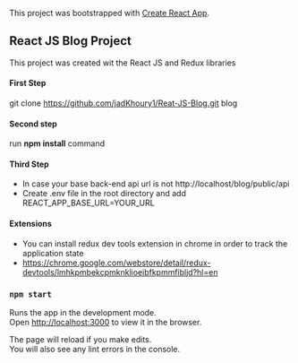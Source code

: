 This project was bootstrapped with [Create React App](https://github.com/facebook/create-react-app).

## React JS Blog Project

This project was created wit the React JS and Redux libraries

<h4>First Step </h4>
 
 git clone https://github.com/jadKhoury1/Reat-JS-Blog.git blog
 
 <h4>Second step </h4>
 
 run <strong>npm install</strong> command
 
 <h4>Third Step</h4>
 
  - In case your base back-end api url is not http://localhost/blog/public/api <br />
  - Create .env file in the root directory and add REACT_APP_BASE_URL=YOUR_URL
  
  <h4>Extensions</h4>
  
  - You can install redux dev tools extension in chrome in order to track the application state <br />
  - https://chrome.google.com/webstore/detail/redux-devtools/lmhkpmbekcpmknklioeibfkpmmfibljd?hl=en

### `npm start`

Runs the app in the development mode.<br>
Open [http://localhost:3000](http://localhost:3000) to view it in the browser.

The page will reload if you make edits.<br>
You will also see any lint errors in the console.


